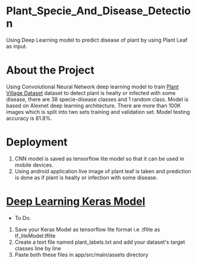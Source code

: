 # Plant_Specie_And_Disease_Detection
Using Deep Learning model to predict disease of plant by using Plant Leaf as input.

# About the Project

Using Convolutional Neural Network deep learning model to train [Plant Village Dataset](https://www.kaggle.com/akshay224/majorprojectdataset) 
dataset to detect plant is healty or infected with some disease, there are 38 specie-disease classes and 1 random class.
Model is based on Alexnet deep learning architecture. There are more than 100K images which is split into two sets training and validation set.
Model testing accuracy is 81.8%.

# Deployment
1. CNN model is saved as tensorflow lite model so that it can be used in mobile devices.
2. Using android application live image of plant leaf is taken and prediction is done as if plant is healty or infection with some disease.


# [Deep Learning Keras Model](https://www.kaggle.com/akshay224/major-project)

* To Do. 
1. Save your Keras Model as tensorflow lite format i.e .tflite as tf_liteModel.tflite
2. Create a text file named plant_labels.txt and add your dataset's target classes line by line
3. Paste both these files in app/src/main/assets directory


 
